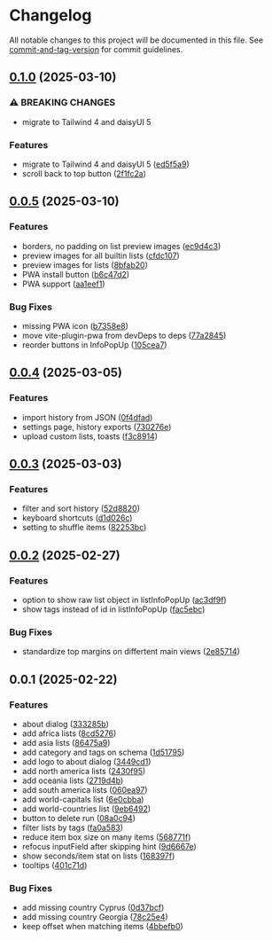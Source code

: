 # Changelog

All notable changes to this project will be documented in this file. See [commit-and-tag-version](https://github.com/absolute-version/commit-and-tag-version) for commit guidelines.

## [0.1.0](https://github.com/FjellOverflow/typem/compare/v0.0.5...v0.1.0) (2025-03-10)


### ⚠ BREAKING CHANGES

* migrate to Tailwind 4 and daisyUI 5

### Features

* migrate to Tailwind 4 and daisyUI 5 ([ed5f5a9](https://github.com/FjellOverflow/typem/commit/ed5f5a938360b019fd462877abf75ebeee4cd1ff))
* scroll back to top button ([2f1fc2a](https://github.com/FjellOverflow/typem/commit/2f1fc2aff748767dd0b9b020d3fe2934b8448854))

## [0.0.5](https://github.com/FjellOverflow/typem/compare/v0.0.4...v0.0.5) (2025-03-10)


### Features

* borders, no padding on list preview images ([ec9d4c3](https://github.com/FjellOverflow/typem/commit/ec9d4c3940ed62272e079212a876ebe626ae91c5))
* preview images for all builtin lists ([cfdc107](https://github.com/FjellOverflow/typem/commit/cfdc107b4178421032826515d484950fa4aec01a))
* preview images for lists ([8bfab20](https://github.com/FjellOverflow/typem/commit/8bfab20047105052143a3b219aec71e4465bea66))
* PWA install button ([b6c47d2](https://github.com/FjellOverflow/typem/commit/b6c47d2ea81c1bb0131da47cc61058169e7d096b))
* PWA support ([aa1eef1](https://github.com/FjellOverflow/typem/commit/aa1eef1f1e2c240b44d853e81e9e92e681528366))


### Bug Fixes

* missing PWA icon ([b7358e8](https://github.com/FjellOverflow/typem/commit/b7358e83a3651509e84c1da392b57812dcb72bcb))
* move vite-plugin-pwa from devDeps to deps ([77a2845](https://github.com/FjellOverflow/typem/commit/77a28451ec92aea36a58835cc5b7d250817ef4c1))
* reorder buttons in InfoPopUp ([105cea7](https://github.com/FjellOverflow/typem/commit/105cea7b18dfea7d215e487f6c635c584338e15c))

## [0.0.4](https://github.com/FjellOverflow/typem/compare/v0.0.3...v0.0.4) (2025-03-05)


### Features

* import history from JSON ([0f4dfad](https://github.com/FjellOverflow/typem/commit/0f4dfad540de3329713e260981e3567966ea529d))
* settings page, history exports ([730276e](https://github.com/FjellOverflow/typem/commit/730276eafde6ffc4571afa49ac3ffd965522f6c9))
* upload custom lists, toasts ([f3c8914](https://github.com/FjellOverflow/typem/commit/f3c89144757c068c7a1081217a8f285c6de0d7eb))

## [0.0.3](https://github.com/FjellOverflow/typem/compare/v0.0.2...v0.0.3) (2025-03-03)


### Features

* filter and sort history ([52d8820](https://github.com/FjellOverflow/typem/commit/52d8820c9679ef3b55ab39156ea710abd082549f))
* keyboard shortcuts ([d1d026c](https://github.com/FjellOverflow/typem/commit/d1d026c01782098fa06a5a066b75d55ed2bf756c))
* setting to shuffle items ([82253bc](https://github.com/FjellOverflow/typem/commit/82253bc212d38b8bb4719b3f5cc1ff23230cb97e))

## [0.0.2](https://github.com/FjellOverflow/typem/compare/v0.0.1...v0.0.2) (2025-02-27)


### Features

* option to show raw list object in listInfoPopUp ([ac3df9f](https://github.com/FjellOverflow/typem/commit/ac3df9f27e7af120d48527ec00089357c6427953))
* show tags instead of id in listInfoPopUp ([fac5ebc](https://github.com/FjellOverflow/typem/commit/fac5ebc9f34d4733dfa0b09d1f9f7e17856d4cd7))


### Bug Fixes

* standardize top margins on differtent main views ([2e85714](https://github.com/FjellOverflow/typem/commit/2e857149ab0dcf005aa059c1623314f66d86c029))

## 0.0.1 (2025-02-22)


### Features

* about dialog ([333285b](https://github.com/FjellOverflow/typem/commit/333285bc4d7dac141cab79675ad693ce0e0eeb42))
* add africa lists ([8cd5276](https://github.com/FjellOverflow/typem/commit/8cd52767d354f86a7d4046ac6c2fb16dd7f88372))
* add asia lists ([86475a9](https://github.com/FjellOverflow/typem/commit/86475a92508ac86b24931a86fa1757288f25e947))
* add category and tags on schema ([1d51795](https://github.com/FjellOverflow/typem/commit/1d51795ad1b349682f55ea7925c5decb6290b404))
* add logo to about dialog ([3449cd1](https://github.com/FjellOverflow/typem/commit/3449cd1c9ef706c4cc83463bfa92852d02705ca6))
* add north america lists ([2430f95](https://github.com/FjellOverflow/typem/commit/2430f956c08698230b1c517082e5536a11334b5c))
* add oceania lists ([2719d4b](https://github.com/FjellOverflow/typem/commit/2719d4be7d37be094bafbcc74e65a251c87971dc))
* add south america lists ([060ea97](https://github.com/FjellOverflow/typem/commit/060ea9772cab27bcb9121be941c4a45296a02d66))
* add world-capitals list ([6e0cbba](https://github.com/FjellOverflow/typem/commit/6e0cbbabfbb1694d9f0ec8f74f15cfa557b7092b))
* add world-countries list ([9eb6492](https://github.com/FjellOverflow/typem/commit/9eb6492fd60d984fbf9af71a4e0a4f5025ea1965))
* button to delete run ([08a0c94](https://github.com/FjellOverflow/typem/commit/08a0c945eebbc4c43ea3ccbce28b1d463abd238d))
* filter lists by tags ([fa0a583](https://github.com/FjellOverflow/typem/commit/fa0a583dee532da565fa58ddbc09384ffde296f3))
* reduce item box size on many items ([568771f](https://github.com/FjellOverflow/typem/commit/568771fc81823e0c566ddf825f0856e227400ee5))
* refocus inputField after skipping hint ([9d6667e](https://github.com/FjellOverflow/typem/commit/9d6667e992f8ab7b6e58e002c9dfbaef8fa9cee5))
* show seconds/item stat on lists ([168397f](https://github.com/FjellOverflow/typem/commit/168397f24861815fcf10e0f723e90d77f6ad1302))
* tooltips ([401c71d](https://github.com/FjellOverflow/typem/commit/401c71d7d41a371063c93861ae2918787b46019e))


### Bug Fixes

* add missing country Cyprus ([0d37bcf](https://github.com/FjellOverflow/typem/commit/0d37bcfdebf597fa6c9992b6280fca00c9981b3a))
* add missing country Georgia ([78c25e4](https://github.com/FjellOverflow/typem/commit/78c25e45cc9ea2363f2bc7c6d34522776d47f42f))
* keep offset when matching items ([4bbefb0](https://github.com/FjellOverflow/typem/commit/4bbefb0eae437a9c2a02594bc7e3a87715460a20))
